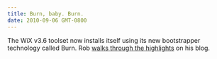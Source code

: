 ```yaml
---
title: Burn, baby. Burn.
date: 2010-09-06 GMT-0800
---
```

The WiX v3.6 toolset now installs itself using its new bootstrapper technology called Burn. Rob <a href='http://robmensching.com/blog/posts/2010/9/6/Burn-baby.-Burn'>walks through the highlights</a> on his blog.
